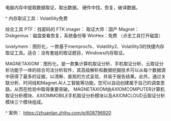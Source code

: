 电脑内存中提取数据取证，取出数据。
硬件中找，恢复，破译数据。

^
内存取证工具：Volatiliity免费

综合工具
PTF：找密码的
FTK imager：
取证大师：国产
Magnet：
Diskgenius：磁盘查看恢复，系统备份等
WinHex：免费 （点击工具打开磁盘）

lovelymem：图形化，一款基于memprocfs、Volatility2、Volatility3的快捷内存取证工具。适合：没有套娃的取证题目，Windows内存取证。






MAGNETAXIOM：图形化，是一款集计算机取证分析、手机取证分析、云取证分析功能于一体的综合司法分析软件，其高级解析和数据挖掘技术可以从每个数据源中获得了最多的证据，以清晰、直观的方式呈现，并易于报告结果。此外，通过关联分析、时间线和Magnet.Al人工智能等功能，您可以自动创建属于自己的调查思路，从而在检验中取得重要突破。
MAGNETAXIOM由AXIOMCOMPUTER计算机取证分析模块、AXIOMMOBILE手机取证分析模块以及AXIOMCLOUD云取证分析模块三个模块组成。

^
案例：
<https://zhuanlan.zhihu.com/p/608796920>